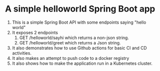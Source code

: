 # A simple helloworld Spring Boot app

1. This is a simple Spring Boot API with some endpoints saying "hello world"
2. It exposes 2 endpoints
   1. GET /helloworld/sayhi which returns a non-json string.
   2. GET /helloworld/greet which returns a Json string.
3. It also demonstrates how to use Github actions for basic CI and CD activities.
4. It also makes an attempt to push code to a docker registry
5. It also shows how to make the application run in a Kubernetes cluster.